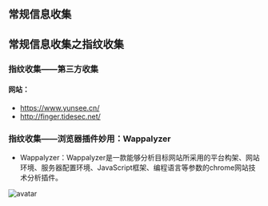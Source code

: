 ## 常规信息收集


## 常规信息收集之指纹收集


### 指纹收集——第三方收集

#### 网站：
* https://www.yunsee.cn/
* http://finger.tidesec.net/


### 指纹收集——浏览器插件妙用：Wappalyzer
* Wappalyzer：Wappalyzer是一款能够分析目标网站所采用的平台构架、网站环境、服务器配置环境、JavaScript框架、编程语言等参数的chrome网站技术分析插件。


![avatar](/src/static/img/zw1.png)